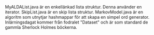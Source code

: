 MyALDAList.java är en enkellänkad lista struktur. Denna använder en iterator.
SkipList.java är en skip lista struktur.
MarkovModel.java är en algoritm som utnytjar hashmappar för att skapa en simpel ord generator. Inlärningsdagat kommer från fodralet "Dataset" och är som standard de gammla Sherlock Holmes böckerna.
